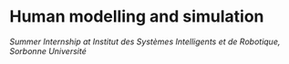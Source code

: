 # Human modelling and simulation 

*Summer Internship at Institut des Systèmes Intelligents et de Robotique, Sorbonne Université*

